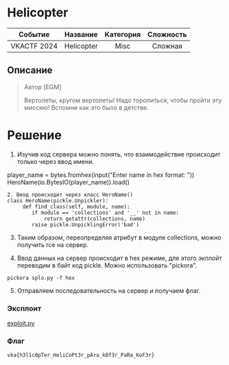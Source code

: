 # Helicopter

| Cобытие       | Название       | Категория | Сложность |
|:-------------:|:-------------: |:---------:|:---------:|
| VKACTF 2024 | Helicopter | Misc | Сложная |

## Описание

>Автор [EGM]
>
>Вертолеты, кругом вертолеты! Надо торопиться, чтобы пройти эту миссию! Вспомни как это было в детстве.

# Решение

1. Изучив код сервера можно понять, что взаимодействие происходит только через ввод имени.

player_name = bytes.fromhex(input("Enter name in hex format: "))
HeroName(io.BytesIO(player_name)).load()
```
2. Ввод происходит через класс HeroName() 
class HeroName(pickle.Unpickler): 
     def find_class(self, module, name): 
        if module == 'collections' and '__' not in name:
            return getattr(collections, name)
        raise pickle.UnpicklingError('bad')
```

3. Таким образом, переопределяя атрибут в модуле collections, можно получить rce на сервер.

4. Ввод данных на сервер происходит в hex режиме, для этого экплойт переводим в байт код pickle. Можно использовать "pickora".
```
pickora splo.py -f hex
```
5. Отправляем последовательность на сервер и получаем флаг. 

### Эксплоит

[exploit.py](../give/hell_exploit.py)

### Флаг
```
vka{h3l1c0pTer_HeliCoPt3r_pAra_k0f3r_PaRa_KoF3r}

```
